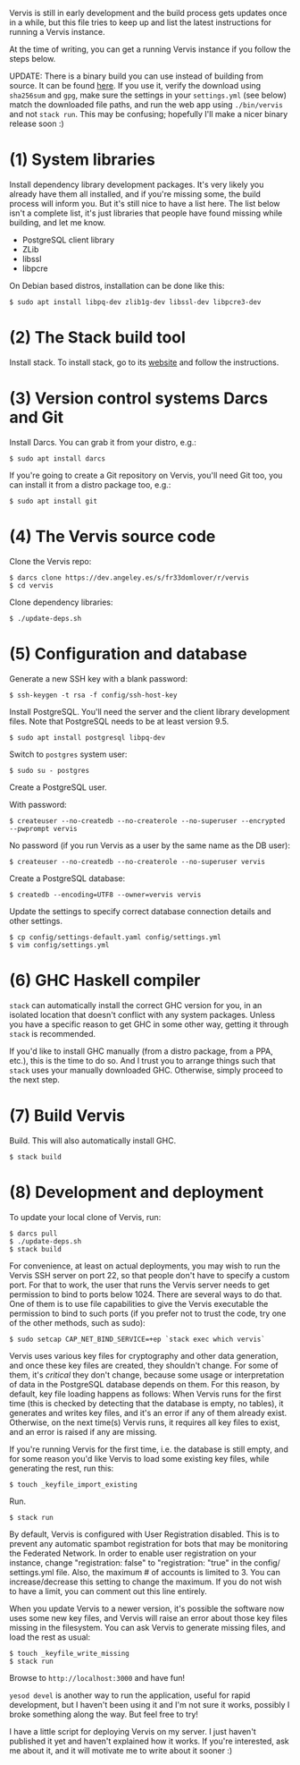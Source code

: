 Vervis is still in early development and the build process gets updates once in
a while, but this file tries to keep up and list the latest instructions for
running a Vervis instance.

At the time of writing, you can get a running Vervis instance if you follow the
steps below.

UPDATE: There is a binary build you can use instead of building from source. It
can be found [here](https://box.angeley.es/nextcloud/s/oWHmQDtWTAfPR4Z). If you
use it, verify the download using `sha256sum` and `gpg`, make sure the settings
in your `settings.yml` (see below) match the downloaded file paths, and run the
web app using `./bin/vervis` and not `stack run`. This may be confusing;
hopefully I'll make a nicer binary release soon :)

# (1) System libraries

Install dependency library development packages. It's very likely you already
have them all installed, and if you're missing some, the build process will
inform you. But it's still nice to have a list here. The list below isn't a
complete list, it's just libraries that people have found missing while
building, and let me know.

- PostgreSQL client library
- ZLib
- libssl
- libpcre

On Debian based distros, installation can be done like this:

    $ sudo apt install libpq-dev zlib1g-dev libssl-dev libpcre3-dev

# (2) The Stack build tool

Install stack. To install stack, go to its [website](https://haskellstack.org)
and follow the instructions.

# (3) Version control systems Darcs and Git

Install Darcs. You can grab it from your distro, e.g.:

    $ sudo apt install darcs

If you're going to create a Git repository on Vervis, you'll need Git too, you
can install it from a distro package too, e.g.:

    $ sudo apt install git

# (4) The Vervis source code

Clone the Vervis repo:

    $ darcs clone https://dev.angeley.es/s/fr33domlover/r/vervis
    $ cd vervis

Clone dependency libraries:

    $ ./update-deps.sh

# (5) Configuration and database

Generate a new SSH key with a blank password:

    $ ssh-keygen -t rsa -f config/ssh-host-key

Install PostgreSQL. You'll need the server and the client library development
files. Note that PostgreSQL needs to be at least version 9.5.

    $ sudo apt install postgresql libpq-dev

Switch to `postgres` system user:

    $ sudo su - postgres

Create a PostgreSQL user.

With password:

    $ createuser --no-createdb --no-createrole --no-superuser --encrypted --pwprompt vervis

No password (if you run Vervis as a user by the same name as the DB user):

    $ createuser --no-createdb --no-createrole --no-superuser vervis

Create a PostgreSQL database:

    $ createdb --encoding=UTF8 --owner=vervis vervis

Update the settings to specify correct database connection details and other
settings.

    $ cp config/settings-default.yaml config/settings.yml
    $ vim config/settings.yml

# (6) GHC Haskell compiler

`stack` can automatically install the correct GHC version for you, in an
isolated location that doesn't conflict with any system packages. Unless you
have a specific reason to get GHC in some other way, getting it through `stack`
is recommended.

If you'd like to install GHC manually (from a distro package, from a PPA,
etc.), this is the time to do so. And I trust you to arrange things such that
`stack` uses your manually downloaded GHC. Otherwise, simply proceed to the
next step.

# (7) Build Vervis

Build. This will also automatically install GHC.

    $ stack build

# (8) Development and deployment

To update your local clone of Vervis, run:

    $ darcs pull
    $ ./update-deps.sh
    $ stack build

For convenience, at least on actual deployments, you may wish to run the Vervis
SSH server on port 22, so that people don't have to specify a custom port. For
that to work, the user that runs the Vervis server needs to get permission to
bind to ports below 1024. There are several ways to do that. One of them is to
use file capabilities to give the Vervis executable the permission to bind to
such ports (if you prefer not to trust the code, try one of the other methods,
such as sudo):

    $ sudo setcap CAP_NET_BIND_SERVICE=+ep `stack exec which vervis`

Vervis uses various key files for cryptography and other data generation, and
once these key files are created, they shouldn't change. For some of them, it's
*critical* they don't change, because some usage or interpretation of data in
the PostgreSQL database depends on them. For this reason, by default, key file
loading happens as follows: When Vervis runs for the first time (this is
checked by detecting that the database is empty, no tables), it generates and
writes key files, and it's an error if any of them already exist. Otherwise, on
the next time(s) Vervis runs, it requires all key files to exist, and an error
is raised if any are missing.

If you're running Vervis for the first time, i.e. the database is still empty,
and for some reason you'd like Vervis to load some existing key files, while
generating the rest, run this:

    $ touch _keyfile_import_existing

Run.

    $ stack run

By default, Vervis is configured with User Registration disabled.  This is to
prevent any automatic spambot registration for bots that may be monitoring the
Federated Network.  In order to enable user registration on your instance,
change "registration: false" to "registration: "true" in the config/
settings.yml file.  Also, the maximum # of accounts is limited to 3.  You
can increase/decrease this setting to change the maximum.  If you do not wish
to have a limit, you can comment out this line entirely.

When you update Vervis to a newer version, it's possible the software now uses
some new key files, and Vervis will raise an error about those key files
missing in the filesystem. You can ask Vervis to generate missing files, and
load the rest as usual:

    $ touch _keyfile_write_missing
    $ stack run

Browse to `http://localhost:3000` and have fun!

`yesod devel` is another way to run the application, useful for rapid
development, but I haven't been using it and I'm not sure it works, possibly I
broke something along the way. But feel free to try!

I have a little script for deploying Vervis on my server. I just haven't
published it yet and haven't explained how it works. If you're interested, ask
me about it, and it will motivate me to write about it sooner :)
